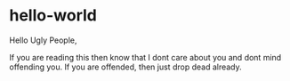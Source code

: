 # hello-world

Hello Ugly People,

If you are reading this then know that I dont care about you and dont mind offending you. If you are offended, then just drop dead already.
